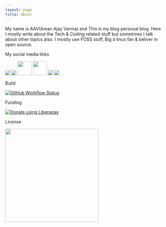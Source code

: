 ```yaml
---
layout: page
title: About
---
```


My name is AAV(Aman Ajay Varma) and This is my blog persnoal blog. Here I mostly write about the Tech & Coding related stuff but sometimes I talk about other topics also. I mostly use FOSS stuff, Big a linux fan & beliver in open source.

My social media links

<a href="https://facebook.com/amanajayvarma" target="_blank"><img src="https://img.icons8.com/color/50/000000/facebook-new.png"></a>
<a href="https://github.com/amanajayvarma" target="_blank"><img src="https://img.icons8.com/ios-filled/45/000000/github.png"></a>
<a href="https://reddit.com/u/amanajayvarma" target="_blank"><img src="https://cdn3.iconfinder.com/data/icons/2018-social-media-logotypes/1000/2018_social_media_popular_app_logo_reddit-512.png" width="45"></a>
<a href="https://fosstodon.org/web/accounts/189355" target="_blank"><img src="https://upload.wikimedia.org/wikipedia/commons/thumb/4/48/Mastodon_Logotype_%28Simple%29.svg/953px-Mastodon_Logotype_%28Simple%29.svg.png" width="45"></a>
<a href="mailto:amanajayvarma@gmail.com" target="_blank"><img src="https://img.icons8.com/officel/45/000000/email.png"></a>
<a href="https://wa.me/917499820830" target="_blan"><img src="https://img.icons8.com/color/50/000000/whatsapp.png"></a>

Build

<a href="https://github.com/AmanAjayVarma/amanajayvarma.github.io/blob/master/index.html" target="_blank"><img alt="GitHub Workflow Status" src="https://img.shields.io/github/workflow/status/amanajayvarma/amanajayvarma.github.io/Jekyll site CI?style=flat-square"></a>

Funding

<noscript><a href="https://liberapay.com/amanajayvarma/donate"><img alt="Donate using Liberapay" src="https://liberapay.com/assets/widgets/donate.svg"></a></noscript>

License

<a href="https://www.gnu.org/licenses/agpl-3.0.en.html" target="_blank"><img src="https://upload.wikimedia.org/wikipedia/commons/thumb/0/06/AGPLv3_Logo.svg/1200px-AGPLv3_Logo.svg.png" width="300px"></a>
